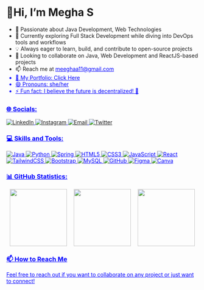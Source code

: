 <h1>👋Hi, I’m Megha S</h1>
<ul>
<li>👀 Passionate about Java Development, Web Technologies</li>
<li>🌱 Currently exploring Full Stack Development while diving into DevOps tools and workflows</li>
<li>💡 Always eager to learn, build, and contribute to open-source projects</li>
<li>💞️ Looking to collaborate on Java, Web Development and ReactJS-based projects</li>
<li>📫 Reach me at <u style="color: blue">meeghaa11@gmail.com</li>
<li>🗿 My Portfolio: Click Here</li>
<li>😄 Pronouns: she/her</li>
<li>⚡ Fun fact: I believe the future is decentralized! 🚀</li>
</ul>


### 🌐 Socials:
[![LinkedIn](https://img.shields.io/badge/LinkedIn-%230077B5.svg?style=for-the-badge&logo=linkedin&logoColor=white)](https://www.linkedin.com/in/megha-s-a61019229/)
[![Instagram](https://img.shields.io/badge/Instagram-E4405F?style=for-the-badge&logo=instagram&logoColor=white)](https://www.instagram.com/meeghaa_11/)
[![Email](https://img.shields.io/badge/Email-D14836?style=for-the-badge&logo=gmail&logoColor=white)](mailto:meeghaa11@gmail.com)
[![Twitter](https://img.shields.io/badge/Twitter-%231DA1F2.svg?style=for-the-badge&logo=twitter&logoColor=white)](https://x.com/meeghaa11)


### 💻 Skills and Tools:
![Java](https://img.shields.io/badge/java-%23ED8B00.svg?style=for-the-badge&logo=java&logoColor=white)
![Python](https://img.shields.io/badge/python-3670A0?style=for-the-badge&logo=python&logoColor=ffdd54)
![Spring](https://img.shields.io/badge/spring-%236DB33F.svg?style=for-the-badge&logo=spring&logoColor=white)
![HTML5](https://img.shields.io/badge/html5-%23E34F26.svg?style=for-the-badge&logo=html5&logoColor=white)
![CSS3](https://img.shields.io/badge/css3-%231572B6.svg?style=for-the-badge&logo=css3&logoColor=white)
![JavaScript](https://img.shields.io/badge/javascript-%23323330.svg?style=for-the-badge&logo=javascript&logoColor=%23F7DF1E)
![React](https://img.shields.io/badge/react-%2320232a.svg?style=for-the-badge&logo=react&logoColor=%2361DAFB)
![TailwindCSS](https://img.shields.io/badge/tailwindcss-%2338B2AC.svg?style=for-the-badge&logo=tailwind-css&logoColor=white)
![Bootstrap](https://img.shields.io/badge/bootstrap-%23563D7C.svg?style=for-the-badge&logo=bootstrap&logoColor=white)
![MySQL](https://img.shields.io/badge/mysql-%2300f.svg?style=for-the-badge&logo=mysql&logoColor=white)
![GitHub](https://img.shields.io/badge/github-%23121011.svg?style=for-the-badge&logo=github&logoColor=white)
![Figma](https://img.shields.io/badge/figma-%23F24E1E.svg?style=for-the-badge&logo=figma&logoColor=white)
![Canva](https://img.shields.io/badge/Canva-%2300C4CC.svg?style=for-the-badge&logo=Canva&logoColor=white)

### 📊 GitHub Statistics:
<div style="display: flex; justify-content: space-around;">
  <img src="https://github-readme-stats.vercel.app/api?username=meeghaa&theme=radical&hide_border=false&include_all_commits=true&count_private=true" height="150" />
  <img src="https://github-readme-streak-stats.herokuapp.com/?user=meeghaa&theme=radical&hide_border=false" height="150" />
  <img src="https://github-readme-stats.vercel.app/api/top-langs/?username=meeghaa&theme=radical&hide_border=false&include_all_commits=true&count_private=true&layout=compact" height="150" />
</div>

### 📫 How to Reach Me
Feel free to reach out if you want to collaborate on any project or just want to connect!  
